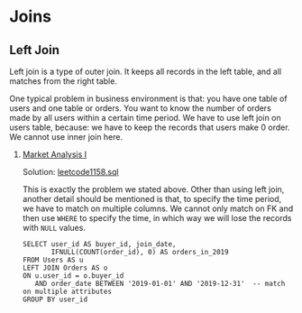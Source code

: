 # Joins

## Left Join

Left join is a type of outer join. It keeps all records in the left table, and all matches from the right table.

One typical problem in business environment is that: you have one table of users and one table or orders. You want to know the number of orders made by all users within a certain time period. We have to use left join on users table, because: we have to keep the records that users make 0 order. We cannot use inner join here.

1. [Market Analysis I](https://leetcode.com/problems/market-analysis-i/)

   Solution: [leetcode1158.sql](https://github.com/yangmexi/practice-sql/blob/master/LeetCode/joins/leetcode1158.sql)

   This is exactly the problem we stated above. Other than using left join, another detail should be mentioned is that, to specify the time period, we have to match on multiple columns. We cannot only match on FK and then use `WHERE` to specify the time, in which way we will lose the records with `NULL` values. 

   ```mysql
   SELECT user_id AS buyer_id, join_date,
          IFNULL(COUNT(order_id), 0) AS orders_in_2019
   FROM Users AS u
   LEFT JOIN Orders AS o
   ON u.user_id = o.buyer_id 
      AND order_date BETWEEN '2019-01-01' AND '2019-12-31'  -- match on multiple attributes
   GROUP BY user_id
   ```

   